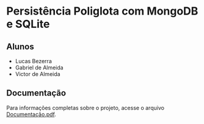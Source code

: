 # Persistência Poliglota com MongoDB e SQLite

## Alunos
- Lucas Bezerra
- Gabriel de Almeida
- Victor de Almeida

## Documentação
Para informações completas sobre o projeto, acesse o arquivo [Documentação.pdf](Documentação.pdf).
